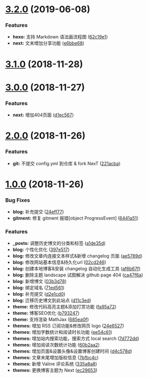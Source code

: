 # [3.2.0](https://github.com/seyvoue/seyvoue.github.io/compare/v3.1.0...v3.2.0) (2019-06-08)


### Features

* **hexo:** 支持 Markdown 语法画流程图 ([62c19e1](https://github.com/seyvoue/seyvoue.github.io/commit/62c19e1))
* **next:** 文末增加分享功能 ([e6bbe68](https://github.com/seyvoue/seyvoue.github.io/commit/e6bbe68))



# [3.1.0](https://github.com/seyvoue/seyvoue.github.io/compare/v3.0.0...v3.1.0) (2018-11-28)



# [3.0.0](https://github.com/seyvoue/seyvoue.github.io/compare/v2.0.0...v3.0.0) (2018-11-27)


### Features

* **next:** 增加404页面 ([d1ec567](https://github.com/seyvoue/seyvoue.github.io/commit/d1ec567))



# [2.0.0](https://github.com/seyvoue/seyvoue.github.io/compare/v1.0.0...v2.0.0) (2018-11-26)


### Features

* **git:** 不提交 config.yml 到仓库 & fork NexT ([221acba](https://github.com/seyvoue/seyvoue.github.io/commit/221acba))



# [1.0.0](https://github.com/seyvoue/seyvoue.github.io/compare/af6b67f...v1.0.0) (2018-11-26)


### Bug Fixes

* **blog:** 补充提交 ([24eff77](https://github.com/seyvoue/seyvoue.github.io/commit/24eff77))
* **gitment:** 修复 gitment 报错[object ProgressEvent] ([6441a51](https://github.com/seyvoue/seyvoue.github.io/commit/6441a51))


### Features

* **_posts:** 调整历史博文的分类和标签 ([a1de35d](https://github.com/seyvoue/seyvoue.github.io/commit/a1de35d))
* **blog:** 个性化优化 ([397e517](https://github.com/seyvoue/seyvoue.github.io/commit/397e517))
* **blog:** 修改文章内连接文本样式&新增 changelog 页面 ([ae5789d](https://github.com/seyvoue/seyvoue.github.io/commit/ae5789d))
* **blog:** 修改网站基本信息&持久化url ([02cd246](https://github.com/seyvoue/seyvoue.github.io/commit/02cd246))
* **blog:** 创建本地博客&安装 changelog 自动化生成工具 ([af6b67f](https://github.com/seyvoue/seyvoue.github.io/commit/af6b67f))
* **blog:** 删除主题 landscape 试图解决 github page 404 ([ca47f6a](https://github.com/seyvoue/seyvoue.github.io/commit/ca47f6a))
* **blog:** 新增博文 ([03b3d78](https://github.com/seyvoue/seyvoue.github.io/commit/03b3d78))
* **blog:** 绑定域名 ([71ed561](https://github.com/seyvoue/seyvoue.github.io/commit/71ed561))
* **blog:** 补充提交 ([d2e1cd0](https://github.com/seyvoue/seyvoue.github.io/commit/d2e1cd0))
* **blog:** 迁移历史博文到此站点 ([d11c3ed](https://github.com/seyvoue/seyvoue.github.io/commit/d11c3ed))
* **theme:** 修改代码高亮主题&添加打赏功能 ([fa95a72](https://github.com/seyvoue/seyvoue.github.io/commit/fa95a72))
* **theme:** 博客SEO优化 ([b793247](https://github.com/seyvoue/seyvoue.github.io/commit/b793247))
* **theme:** 支持渲染 MathJax ([685ea0f](https://github.com/seyvoue/seyvoue.github.io/commit/685ea0f))
* **themes:** 增加 RSS 订阅功能&修改网页 logo ([24e6527](https://github.com/seyvoue/seyvoue.github.io/commit/24e6527))
* **themes:** 增加字数统计和阅读时长功能 ([ee54c61](https://github.com/seyvoue/seyvoue.github.io/commit/ee54c61))
* **themes:** 增加站内搜索功能，搜索方式 local search ([7d772dd](https://github.com/seyvoue/seyvoue.github.io/commit/7d772dd))
* **themes:** 增加阅读次数统计功能 ([60b2aa2](https://github.com/seyvoue/seyvoue.github.io/commit/60b2aa2))
* **themes:** 增加页面&设置头像&设置博客创建时间 ([d4c578d](https://github.com/seyvoue/seyvoue.github.io/commit/d4c578d))
* **themes:** 文章末尾增加版权信息 ([7bfbc4c](https://github.com/seyvoue/seyvoue.github.io/commit/7bfbc4c))
* **themes:** 新增 Valine 评论系统 ([335a8a8](https://github.com/seyvoue/seyvoue.github.io/commit/335a8a8))
* **themes:** 更换博客主题为 Next ([ec29653](https://github.com/seyvoue/seyvoue.github.io/commit/ec29653))



